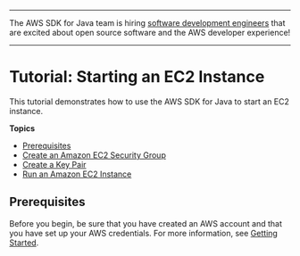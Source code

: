 --------

The AWS SDK for Java team is hiring [software development engineers](https://github.com/aws/aws-sdk-java-v2/issues/3156) that are excited about open source software and the AWS developer experience\!

--------

# Tutorial: Starting an EC2 Instance<a name="how-to-ec2"></a>

This tutorial demonstrates how to use the AWS SDK for Java to start an EC2 instance\.

**Topics**
+ [Prerequisites](#prerequisitesec2)
+ [Create an Amazon EC2 Security Group](create-security-group.md)
+ [Create a Key Pair](create-key-pair.md)
+ [Run an Amazon EC2 Instance](run-instance.md)

## Prerequisites<a name="prerequisitesec2"></a>

Before you begin, be sure that you have created an AWS account and that you have set up your AWS credentials\. For more information, see [Getting Started](getting-started.md)\.